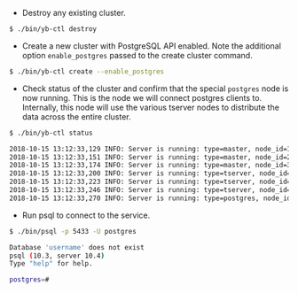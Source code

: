 - Destroy any existing cluster.

```{.sh .copy .separator-dollar}
$ ./bin/yb-ctl destroy
```

- Create a new cluster with PostgreSQL API enabled. Note the additional option `enable_postgres` passed to the create cluster command.

```{.sh .copy .separator-dollar}
$ ./bin/yb-ctl create --enable_postgres
```

- Check status of the cluster and confirm that the special `postgres` node is now running. This is the node we will connect postgres clients to. Internally, this node will use the various tserver nodes to distribute the data across the entire cluster.

```{.sh .copy .separator-dollar}
$ ./bin/yb-ctl status
```
```sh
2018-10-15 13:12:33,129 INFO: Server is running: type=master, node_id=1, PID=3076, admin service=http://127.0.0.1:7000
2018-10-15 13:12:33,151 INFO: Server is running: type=master, node_id=2, PID=3079, admin service=http://127.0.0.2:7000
2018-10-15 13:12:33,174 INFO: Server is running: type=master, node_id=3, PID=3082, admin service=http://127.0.0.3:7000
2018-10-15 13:12:33,200 INFO: Server is running: type=tserver, node_id=1, PID=3085, admin service=http://127.0.0.1:9000, cql service=127.0.0.1:9042, redis service=127.0.0.1:6379
2018-10-15 13:12:33,223 INFO: Server is running: type=tserver, node_id=2, PID=3088, admin service=http://127.0.0.2:9000, cql service=127.0.0.2:9042, redis service=127.0.0.2:6379
2018-10-15 13:12:33,246 INFO: Server is running: type=tserver, node_id=3, PID=3091, admin service=http://127.0.0.3:9000, cql service=127.0.0.3:9042, redis service=127.0.0.3:6379
2018-10-15 13:12:33,270 INFO: Server is running: type=postgres, node_id=1, PID=3107, pgsql service=127.0.0.1:5433
```

- Run psql to connect to the service.

```{.sh .copy .separator-dollar}
$ ./bin/psql -p 5433 -U postgres
```
```sh
Database 'username' does not exist
psql (10.3, server 10.4)
Type "help" for help.

postgres=#
```

